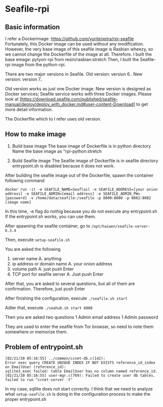 # Seafile-rpi

## Basic information

I refer a Dockerimage: https://github.com/yuriteixeira/rpi-seafile
Fortunately, this Docker image can be used without any modification.
However, the very base image of this seafile image is Rasbian wheezy, so we cannot change the Dockerfile of the image at all.
Therefore. I built the base emage: pytyon-rpi from resin/rasbian:stretch
Then, I built the Seafile-rpi image from the python-rpi.

There are two major versions in Seafile.
Old version: version 6.*.*
New version: version 7.*.*

Old version works as just one Docker image.
New version is designed as Docker services; Seafile service works with three Docker images. 
Please look at [https://download.seafile.com/published/seafile-manual/deploy/deploy_with_docker.md#user-content-Download] to get more detail information.

The Dockerfile which to I refer uses old version. 

## How to make image

1. Build base image
The base image of Dockerfile is in python directory
Name the base image as "rpi-python:stretch

1. Build Seafile image
The Seafile image of Dockerfile is in seafile directory
entrypoint.sh is disabled because it does not work.

After building the seafile image out of the Dockerfile, spawn the container following command

```
docker run -it -e SEAFILE_NAME=Seaflail -e SEAFILE_ADDRESS=[your onion address] -e SEAFILE_ADMIN=[email address] -e SEAFILE_ADMIN_PW=[password] -v /home/data/seafile:/seafile -p 8000:8000 -p 8082:8082 [image name]
```

In this time, -e flag do nothig because you do not execute any entrypoint.sh
If the entrypoint.sh works, you can use them.

After spawning the seafile container, go to `/opt/haiwen/seafile-server-6.3.4`

Then, execute `setup-seafile.sh`

You are asked the following
1. server name 
A. anything
1. ip address or domain name
A. your onion address
1. volume path
A. just push Enter
1. TCP port for seafile server
A. Just push Enter

After that, you are asked to several questions, but all of them are confirmation.
Therefore, just push Enter

After finishing the configuration, execute `./seafile.sh start`

Adter that, execute `./seahub.sh start 8000`

Then you are asked two questions
1 Admin email address
1 Admin password

They are used to enter the seafile from Tor browser, so need to note them somewhere or memorize them.

## Problem of entrypoint.sh

```
[02/21/20 05:16:55] ../common/ccnet-db.c(142): 
Error exec query CREATE UNIQUE INDEX IF NOT EXISTS reference_id_index on EmailUser (reference_id): 
sqlite3_exec failed: table EmailUser has no column named reference_id.
[02/21/20 05:16:55] user-mgr.c(769): Failed to create user db tables.
failed to run "ccnet-server -t"
```

In my case, sqllite does not start correctly.
I think that we need to analyze what `setup-seafile.sh` is doing in the configuration process to make the proper entrypoint.sh

